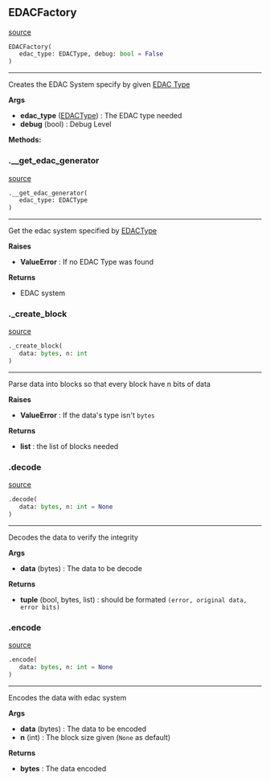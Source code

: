 #


## EDACFactory
[source](https://github.com/N0Ball/EDAC/blob/main/modules/edac/factory.py/#L7)
```python 
EDACFactory(
   edac_type: EDACType, debug: bool = False
)
```


---
Creates the EDAC System specify by given [EDAC Type](../schema/#edactype)


**Args**

* **edac_type** ([EDACType](../schema/#edactype)) : The EDAC type needed
* **debug** (bool) : Debug Level



**Methods:**


### .__get_edac_generator
[source](https://github.com/N0Ball/EDAC/blob/main/modules/edac/factory.py/#L146)
```python
.__get_edac_generator(
   edac_type: EDACType
)
```

---
Get the edac system specified by [EDACType](../schema/#edactype)


**Raises**

* **ValueError**  : If no EDAC Type was found


**Returns**

* EDAC system 


### ._create_block
[source](https://github.com/N0Ball/EDAC/blob/main/modules/edac/factory.py/#L109)
```python
._create_block(
   data: bytes, n: int
)
```

---
Parse data into blocks so that
every block have n bits of data


**Raises**

* **ValueError**  : If the data's type isn't `bytes`


**Returns**

* **list**  : the list of blocks needed


### .decode
[source](https://github.com/N0Ball/EDAC/blob/main/modules/edac/factory.py/#L60)
```python
.decode(
   data: bytes, n: int = None
)
```

---
Decodes the data to verify the integrity


**Args**

* **data** (bytes) : The data to be decode


**Returns**

* **tuple** (bool, bytes, list) : should be formated `(error, original data, error bits)`


### .encode
[source](https://github.com/N0Ball/EDAC/blob/main/modules/edac/factory.py/#L26)
```python
.encode(
   data: bytes, n: int = None
)
```

---
Encodes the data with edac system


**Args**

* **data** (bytes) : The data to be encoded
* **n** (int) : The block size given (`None` as default)


**Returns**

* **bytes**  : The data encoded

